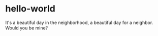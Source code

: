 # hello-world

It's a beautiful day in the neighborhood, a beautiful day for a neighbor. Would you be mine?

